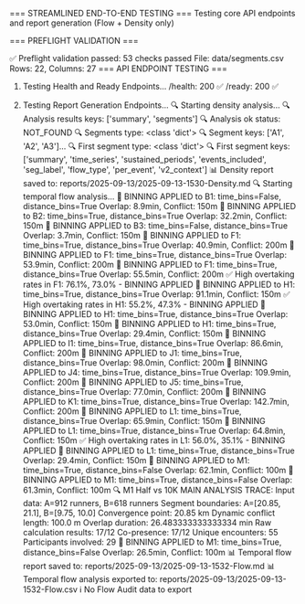 === STREAMLINED END-TO-END TESTING ===
Testing core API endpoints and report generation (Flow + Density only)

=== PREFLIGHT VALIDATION ===

✅ Preflight validation passed: 53 checks passed
   File: data/segments.csv
   Rows: 22, Columns: 27
=== API ENDPOINT TESTING ===

1. Testing Health and Ready Endpoints...
   /health: 200 ✅
   /ready: 200 ✅

2. Testing Report Generation Endpoints...
🔍 Starting density analysis...
🔍 Analysis results keys: ['summary', 'segments']
🔍 Analysis ok status: NOT_FOUND
🔍 Segments type: <class 'dict'>
🔍 Segment keys: ['A1', 'A2', 'A3']...
🔍 First segment type: <class 'dict'>
🔍 First segment keys: ['summary', 'time_series', 'sustained_periods', 'events_included', 'seg_label', 'flow_type', 'per_event', 'v2_context']
📊 Density report saved to: reports/2025-09-13/2025-09-13-1530-Density.md
🔍 Starting temporal flow analysis...
🔧 BINNING APPLIED to B1: time_bins=False, distance_bins=True
   Overlap: 8.9min, Conflict: 150m
🔧 BINNING APPLIED to B2: time_bins=True, distance_bins=True
   Overlap: 32.2min, Conflict: 150m
🔧 BINNING APPLIED to B3: time_bins=False, distance_bins=True
   Overlap: 3.7min, Conflict: 150m
🔧 BINNING APPLIED to F1: time_bins=True, distance_bins=True
   Overlap: 40.9min, Conflict: 200m
🔧 BINNING APPLIED to F1: time_bins=True, distance_bins=True
   Overlap: 53.9min, Conflict: 200m
🔧 BINNING APPLIED to F1: time_bins=True, distance_bins=True
   Overlap: 55.5min, Conflict: 200m
✅ High overtaking rates in F1: 76.1%, 73.0% - BINNING APPLIED
🔧 BINNING APPLIED to H1: time_bins=True, distance_bins=True
   Overlap: 91.1min, Conflict: 150m
✅ High overtaking rates in H1: 55.2%, 47.3% - BINNING APPLIED
🔧 BINNING APPLIED to H1: time_bins=True, distance_bins=True
   Overlap: 53.0min, Conflict: 150m
🔧 BINNING APPLIED to H1: time_bins=True, distance_bins=True
   Overlap: 29.4min, Conflict: 150m
🔧 BINNING APPLIED to I1: time_bins=True, distance_bins=True
   Overlap: 86.6min, Conflict: 200m
🔧 BINNING APPLIED to J1: time_bins=True, distance_bins=True
   Overlap: 98.0min, Conflict: 200m
🔧 BINNING APPLIED to J4: time_bins=True, distance_bins=True
   Overlap: 109.9min, Conflict: 200m
🔧 BINNING APPLIED to J5: time_bins=True, distance_bins=True
   Overlap: 77.0min, Conflict: 200m
🔧 BINNING APPLIED to K1: time_bins=True, distance_bins=True
   Overlap: 142.7min, Conflict: 200m
🔧 BINNING APPLIED to L1: time_bins=True, distance_bins=True
   Overlap: 65.9min, Conflict: 150m
🔧 BINNING APPLIED to L1: time_bins=True, distance_bins=True
   Overlap: 64.8min, Conflict: 150m
✅ High overtaking rates in L1: 56.0%, 35.1% - BINNING APPLIED
🔧 BINNING APPLIED to L1: time_bins=True, distance_bins=True
   Overlap: 29.4min, Conflict: 150m
🔧 BINNING APPLIED to M1: time_bins=True, distance_bins=False
   Overlap: 62.1min, Conflict: 100m
🔧 BINNING APPLIED to M1: time_bins=True, distance_bins=False
   Overlap: 61.3min, Conflict: 100m
🔍 M1 Half vs 10K MAIN ANALYSIS TRACE:
  Input data: A=912 runners, B=618 runners
  Segment boundaries: A=[20.85, 21.1], B=[9.75, 10.0]
  Convergence point: 20.85 km
  Dynamic conflict length: 100.0 m
  Overlap duration: 26.483333333333334 min
  Raw calculation results: 17/12
  Co-presence: 17/12
  Unique encounters: 55
  Participants involved: 29
🔧 BINNING APPLIED to M1: time_bins=True, distance_bins=False
   Overlap: 26.5min, Conflict: 100m
📊 Temporal flow report saved to: reports/2025-09-13/2025-09-13-1532-Flow.md
📊 Temporal flow analysis exported to: reports/2025-09-13/2025-09-13-1532-Flow.csv
ℹ️  No Flow Audit data to export
